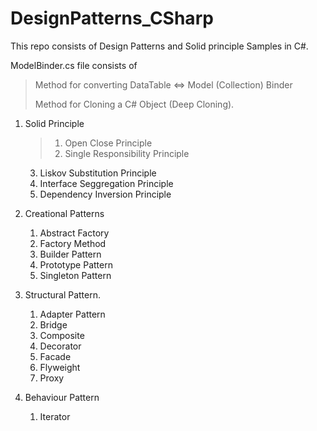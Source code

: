 # DesignPatterns_CSharp
This repo consists of Design Patterns and Solid principle Samples in C#. 

ModelBinder.cs file consists of
> Method for converting DataTable <=> Model (Collection) Binder
> 
> Method for Cloning a C# Object (Deep Cloning).

1. Solid Principle
    > 1. Open Close Principle
    > 2. Single Responsibility Principle
    3. Liskov Substitution Principle
    4. Interface Seggregation Principle
    5. Dependency Inversion Principle
       
2. Creational Patterns
   1. Abstract Factory
   2. Factory Method
   3. Builder Pattern
   4. Prototype Pattern
   5. Singleton Pattern

3. Structural Pattern.
   1. Adapter Pattern
   2. Bridge
   3. Composite
   4. Decorator
   5. Facade
   6. Flyweight
   7. Proxy

4. Behaviour Pattern
   1. Iterator
  
   
   

